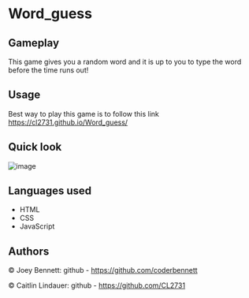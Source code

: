 # **Word_guess**

## **Gameplay**
This game gives you a random word and it is up to you to type the word before the time runs out! 

## **Usage**
Best way to play this game is to follow this link https://cl2731.github.io/Word_guess/

## **Quick look**
![image](https://user-images.githubusercontent.com/100871996/161449990-ea431368-16bf-419d-9b1c-c3578aef83a4.png)

## **Languages used**
- HTML
- CSS
- JavaScript

## **Authors**

© Joey Bennett: github - https://github.com/coderbennett

© Caitlin Lindauer: github - https://github.com/CL2731
